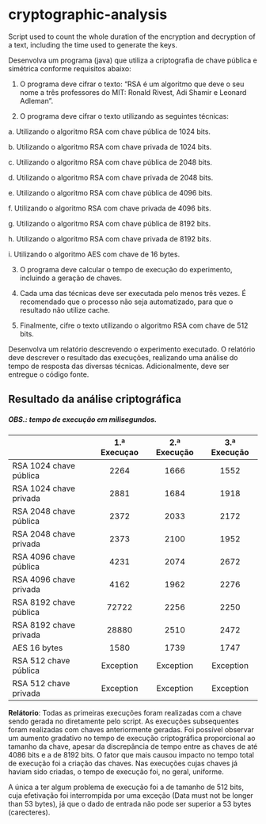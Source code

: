 # cryptographic-analysis
Script used to count the whole duration of the encryption and decryption of a text, including the time used to generate the keys.

Desenvolva um programa (java) que utiliza a criptografia de chave pública e simétrica conforme requisitos abaixo:

1. O programa deve cifrar o texto: “RSA é um algoritmo que deve o seu nome a três professores do MIT: Ronald Rivest, Adi Shamir e Leonard Adleman”.

2. O programa deve cifrar o texto utilizando as seguintes técnicas:

a. Utilizando o algoritmo RSA com chave pública de 1024 bits.

b. Utilizando o algoritmo RSA com chave privada de 1024 bits.

c. Utilizando o algoritmo RSA com chave pública de 2048 bits.

d. Utilizando o algoritmo RSA com chave privada de 2048 bits.

e. Utilizando o algoritmo RSA com chave pública de 4096 bits.

f. Utilizando o algoritmo RSA com chave privada de 4096 bits.

g. Utilizando o algoritmo RSA com chave pública de 8192 bits.

h. Utilizando o algoritmo RSA com chave privada de 8192 bits.

i. Utilizando o algoritmo AES com chave de 16 bytes.

3. O programa deve calcular o tempo de execução do experimento, incluindo a geração de chaves.

4. Cada uma das técnicas deve ser executada pelo menos três vezes. É recomendado que o processo não seja automatizado, para que o resultado não utilize cache.

5. Finalmente, cifre o texto utilizando o algoritmo RSA com chave de 512 bits.

Desenvolva um relatório descrevendo o experimento executado. O relatório deve descrever o resultado das execuções, realizando uma análise do tempo de resposta das diversas técnicas. Adicionalmente, deve ser entregue o código fonte.

## Resultado da análise criptográfica
##### OBS.: tempo de execução em milisegundos.

|                        | 1.ª Execuçao | 2.ª Execução | 3.ª Execução |
|------------------------|:------------:|:------------:|:------------:|
| RSA 1024 chave pública |     2264     |     1666     |     1552     |
| RSA 1024 chave privada |     2881     |     1684     |     1918     |
| RSA 2048 chave pública |     2372     |     2033     |     2172     |
| RSA 2048 chave privada |     2373     |     2100     |     1952     |
| RSA 4096 chave pública |     4231     |     2074     |     2672     |
| RSA 4096 chave privada |     4162     |     1962     |     2276     |
| RSA 8192 chave pública |     72722    |     2256     |     2250     |
| RSA 8192 chave privada |     28880    |     2510     |     2472     |
| AES 16 bytes           |     1580     |     1739     |     1747     |
| RSA 512 chave pública  |   Exception  |   Exception  |   Exception  |
| RSA 512 chave privada  |   Exception  |   Exception  |   Exception  |


**Relátorio**: 
Todas as primeiras execuções foram realizadas com a chave sendo 
gerada no diretamente pelo script. As execuções subsequentes foram realizadas 
com chaves anteriormente geradas. 
Foi possível observar um aumento gradativo no tempo de 
execução criptográfica proporcional ao tamanho da chave, 
apesar da discrepância de tempo entre 
as chaves de até 4086 bits e a de 8192 bits. 
O fator que mais causou impacto no tempo total de execução 
foi a criação das chaves. Nas execuções cujas chaves já haviam sido criadas, 
o tempo de execução foi, no geral, uniforme.

A única a ter algum problema de execução foi a de tamanho de 512 bits, 
cuja efetivação foi interrompida por uma exceção (Data must not be longer than 53 bytes), 
já que o dado de entrada não pode ser superior a 53 bytes (carecteres).
